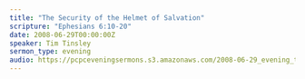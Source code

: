 ```yaml
---
title: "The Security of the Helmet of Salvation"
scripture: "Ephesians 6:10-20"
date: 2008-06-29T00:00:00Z
speaker: Tim Tinsley
sermon_type: evening
audio: https://pcpceveningsermons.s3.amazonaws.com/2008-06-29_evening_tinsley.mp3 
---
```



